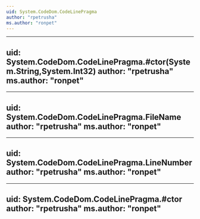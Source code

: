 ```yaml
---
uid: System.CodeDom.CodeLinePragma
author: "rpetrusha"
ms.author: "ronpet"
---
```


---
uid: System.CodeDom.CodeLinePragma.#ctor(System.String,System.Int32)
author: "rpetrusha"
ms.author: "ronpet"
---

---
uid: System.CodeDom.CodeLinePragma.FileName
author: "rpetrusha"
ms.author: "ronpet"
---

---
uid: System.CodeDom.CodeLinePragma.LineNumber
author: "rpetrusha"
ms.author: "ronpet"
---

---
uid: System.CodeDom.CodeLinePragma.#ctor
author: "rpetrusha"
ms.author: "ronpet"
---
